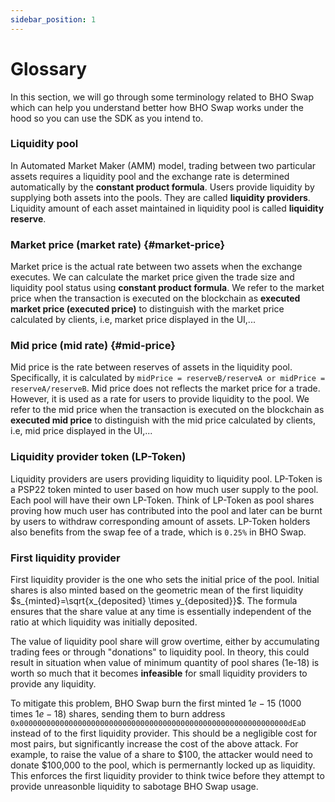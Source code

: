 ```yaml
---
sidebar_position: 1
---
```


# Glossary

In this section, we will go through some terminology related to BHO Swap which can help you understand better how BHO Swap works under the hood so you can use the SDK as you intend to.

### Liquidity pool

In Automated Market Maker (AMM) model, trading between two particular assets requires a liquidity pool and the exchange rate is determined automatically by the **constant product formula**. Users provide liquidity by supplying both assets into the pools. They are called **liquidity providers**. Liquidity amount of each asset maintained in liquidity pool is called **liquidity reserve**.

### Market price (market rate) {#market-price}

Market price is the actual rate between two assets when the exchange executes. We can calculate the market price given the trade size and liquidity pool status using **constant product formula**. We refer to the market price when the transaction is executed on the blockchain as **executed market price (executed price)** to distinguish with the market price calculated by clients, i.e, market price displayed in the UI,...

### Mid price (mid rate) {#mid-price}

Mid price is the rate between reserves of assets in the liquidity pool. Specifically, it is calculated by `midPrice = reserveB/reserveA or midPrice = reserveA/reserveB`. Mid price does not reflects the market price for a trade. However, it is used as a rate for users to provide liquidity to the pool. We refer to the mid price when the transaction is executed on the blockchain as **executed mid price** to distinguish with the mid price calculated by clients, i.e, mid price displayed in the UI,...

### Liquidity provider token (LP-Token)

Liquidity providers are users providing liquidity to liquidity pool. LP-Token is a PSP22 token minted to user based on how much user supply to the pool. Each pool will have their own LP-Token. Think of LP-Token as pool shares proving how much user has contributed into the pool and later can be burnt by users to withdraw corresponding amount of assets. LP-Token holders also benefits from the swap fee of a trade, which is `0.25%` in BHO Swap.

### First liquidity provider

First liquidity provider is the one who sets the initial price of the pool. Initial shares is also minted based on the geometric mean of the first liquidity $s_{minted}=\sqrt{x_{deposited} \times y_{deposited}}$. The formula ensures that the share value at any time is essentially independent of the ratio at which liquidity was initially deposited.

The value of liquidity pool share will grow overtime, either by accumulating trading fees or through "donations" to liquidity pool. In theory, this could result in situation when value of minimum quantity of pool shares (1e-18) is worth so much that it becomes **infeasible** for small liquidity providers to provide any liquidity.

To mitigate this problem, BHO Swap burn the first minted $1e-15$ (1000 times $1e-18$) shares, sending them to burn address `0x000000000000000000000000000000000000000000000000000000000000dEaD` instead of to the first liquidity provider. This should be a negligible cost for most pairs, but significantly increase the cost of the above attack. For example, to raise the value of a share to $100, the attacker would need to donate $100,000 to the pool, which is permernantly locked up as liquidity. This enforces the first liquidity provider to think twice before they attempt to provide unreasonble liquidity to sabotage BHO Swap usage.
